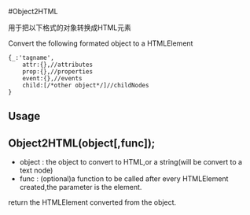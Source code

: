 #Object2HTML

用于把以下格式的对象转换成HTML元素

Convert the following formated object to a HTMLElement

``````
{_:'tagname',
	attr:{},//attributes
	prop:{},//properties
	event:{},//events
	child:[/*other object*/]//childNodes
}
``````

## Usage


## Object2HTML(object[,func]);

* object : the object to convert to HTML,or a string(will be convert to a text node)
* func : (optional)a function to be called after every HTMLElement created,the parameter is the element.

return the HTMLElement converted from the object.